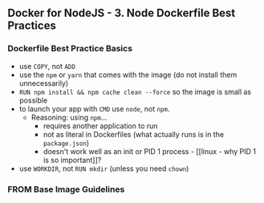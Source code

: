 ## Docker for NodeJS - 3. Node Dockerfile Best Practices

### Dockerfile Best Practice Basics

- use `COPY`, not `ADD`
- use the `npm` or `yarn` that comes with the image (do not install them unnecessarily)
- `RUN npm install && npm cache clean --force` so the image is small as possible
- to launch your app with `CMD` use `node`, not `npm`.
    - Reasoning: using `npm`...
        - requires another application to run
        - not as literal in Dockerfiles (what actually runs is in the `package.json`)
        - doesn't work well as an init or PID 1 process - [[linux - why PID 1 is so important]]?
- use `WORKDIR`, not `RUN mkdir` (unless you need `chown`)


### FROM Base Image Guidelines

